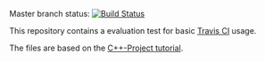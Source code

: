 Master branch status: [![Build Status](https://travis-ci.org/kodi-adsp-travis-ci/travis-ci-cpp-test.svg?branch=master)](https://travis-ci.org/kodi-adsp-travis-ci/travis-ci-cpp-test)

This repository contains a evaluation test for basic [Travis CI](https://travis-ci.org/) usage.

The files are based on the [C++-Project tutorial](https://docs.travis-ci.com/user/languages/cpp).
